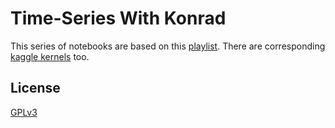 # Time-Series With Konrad

This series of notebooks are based on this [playlist](https://youtube.com/playlist?list=PL98nY_tJQXZmT9ZB59T0lsx0ZzzLrYdX4).
There are corresponding [kaggle kernels](https://www.kaggle.com/code/konradb/ts-1b-prophet) too.

## License
[GPLv3](https://choosealicense.com/licenses/gpl-3.0)

